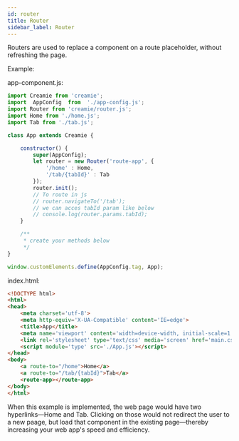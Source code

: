 ```yaml
---
id: router
title: Router
sidebar_label: Router
---
```


Routers are used to replace a component on a route placeholder, without refreshing the page.

Example:

app-component.js:

```javascript
import Creamie from 'creamie';
import  AppConfig  from  './app-config.js';
import Router from 'creamie/router.js';
import Home from './home.js';
import Tab from './tab.js';

class App extends Creamie {

    constructor() {
        super(AppConfig);
        let router = new Router('route-app', {
            '/home' : Home,
            '/tab/{tabId}' : Tab
        });
        router.init();
        // To route in js
        // router.navigateTo('/tab');
        // we can acces tabId param like below
        // console.log(router.params.tabId);
    }

    /**
     * create your methods below
     */
}

window.customElements.define(AppConfig.tag, App);
```

index.html:

```html
<!DOCTYPE html>
<html>
<head>
    <meta charset='utf-8'>
    <meta http-equiv='X-UA-Compatible' content='IE=edge'>
    <title>App</title>
    <meta name='viewport' content='width=device-width, initial-scale=1'>
    <link rel='stylesheet' type='text/css' media='screen' href='main.css'>
    <script module='type' src='./App.js'></script>
</head>
<body>
    <a route-to="/home">Home</a>
    <a route-to="/tab/{tabId}">Tab</a>
    <route-app></route-app>
</body>
</html>
```

When this example is implemented, the web page would have two hyperlinks—Home and Tab. Clicking on those would not redirect the user to a new paage, but load that component in the existing page—thereby increasing your web app's speed and efficiency.
